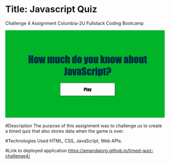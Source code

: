 # Title: Javascript Quiz
Challenge 4 Assignment
Columbia-2U Fullstack Coding Bootcamp

![App Main Image](./Images/main-image.png)

#Description
The purpose of this assignment was to challenge us to create a timed quiz that also stores data when the game is over.

#Technologies Used
HTML, CSS, JavaScript, Web APIs.

#Link to deployed application
https://amandajorg.github.io/timed-quiz-challenge4/
